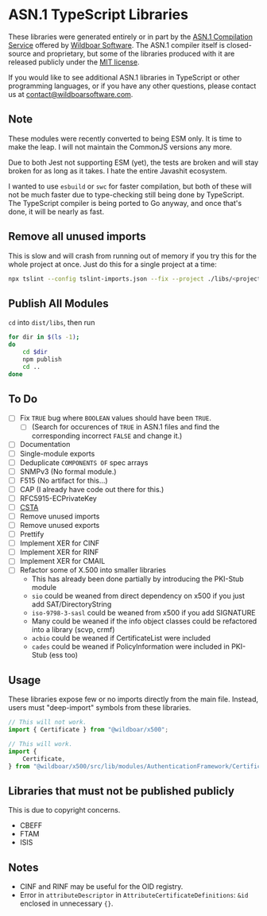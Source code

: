 # ASN.1 TypeScript Libraries

These libraries were generated entirely or in part by the
[ASN.1 Compilation Service](https://wildboarsoftware.com/asn1-compilation)
offered by [Wildboar Software](https://wildboarsoftware.com). The ASN.1
compiler itself is closed-source and proprietary, but some of the libraries
produced with it are released publicly under the
[MIT license](https://mit-license.org/).

If you would like to see additional ASN.1 libraries in TypeScript or other
programming languages, or if you have any other questions, please contact us at
[contact@wildboarsoftware.com](mailto:contact@wildboarsoftware.com).

## Note

These modules were recently converted to being ESM only. It is time to make the
leap. I will not maintain the CommonJS versions any more.

Due to both Jest not supporting ESM (yet), the tests are broken and will stay
broken for as long as it takes. I hate the entire Javashit ecosystem.

I wanted to use `esbuild` or `swc` for faster compilation, but both of these
will not be much faster due to type-checking still being done by TypeScript.
The TypeScript compiler is being ported to Go anyway, and once that's done, it
will be nearly as fast.

## Remove all unused imports

This is slow and will crash from running out of memory if you try this for the
whole project at once. Just do this for a single project at a time:

```bash
npx tslint --config tslint-imports.json --fix --project ./libs/<project>/tsconfig.lib.json
```

## Publish All Modules

`cd` into `dist/libs`, then run

```bash
for dir in $(ls -1);
do
    cd $dir
    npm publish
    cd ..
done
```

## To Do

- [ ] Fix `TRUE` bug where `BOOLEAN` values should have been `TRUE`.
  - [ ] (Search for occurences of `TRUE` in ASN.1 files and find the corresponding incorrect `FALSE` and change it.)
- [ ] Documentation
- [ ] Single-module exports
- [ ] Deduplicate `COMPONENTS OF` spec arrays
- [ ] SNMPv3 (No formal module.)
- [ ] F515 (No artifact for this...)
- [ ] CAP (I already have code out there for this.)
- [ ] RFC5915-ECPrivateKey
- [ ] [CSTA](https://www.ecma-international.org/wp-content/uploads/ECMA-285_4th_edition_december_2011.pdf)
- [ ] Remove unused imports
- [ ] Remove unused exports
- [ ] Prettify
- [ ] Implement XER for CINF
- [ ] Implement XER for RINF
- [ ] Implement XER for CMAIL
- [ ] Refactor some of X.500 into smaller libraries
  - This has already been done partially by introducing the PKI-Stub module
  - `sio` could be weaned from direct dependency on x500 if you just add SAT/DirectoryString
  - `iso-9798-3-sasl` could be weaned from x500 if you add SIGNATURE
  - Many could be weaned if the info object classes could be refactored into a library (scvp, crmf)
  - `acbio` could be weaned if CertificateList were included
  - `cades` could be weaned if PolicyInformation were included in PKI-Stub (ess too)

## Usage

These libraries expose few or no imports directly from the main file. Instead,
users must "deep-import" symbols from these libraries.

```typescript
// This will not work.
import { Certificate } from "@wildboar/x500";

// This will work.
import {
    Certificate,
} from "@wildboar/x500/src/lib/modules/AuthenticationFramework/Certificate.ta";
```

## Libraries that must not be published publicly

This is due to copyright concerns.

- CBEFF
- FTAM
- ISIS

## Notes

- CINF and RINF may be useful for the OID registry.
- Error in `attributeDescriptor` in `AttributeCertificateDefinitions`: `&id` enclosed in unnecessary `{}`.

